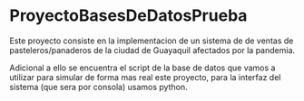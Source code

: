 # ProyectoBasesDeDatosPrueba
Este proyecto consiste en la implementacion de un sistema de de ventas de pasteleros/panaderos de la ciudad 
de Guayaquil afectados por la pandemia.

Adicional a ello se encuentra el script de la base de datos que vamos a utilizar para simular de forma mas real 
este proyecto, para la interfaz del sistema (que sera por consola) usamos python.

